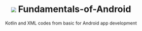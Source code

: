 <h1 align="center"> <img src="https://developer.android.com/images/social/android-developers.png" style = "background-color: #f0f0f0" > Fundamentals-of-Android  </h1>

 <p align="center"> Kotlin and XML codes from basic for Android app development </p>
